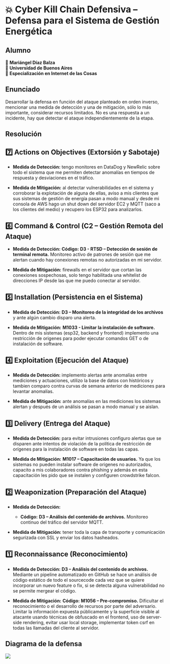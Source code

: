 # 💥 Cyber Kill Chain Defensiva – Defensa para el Sistema de Gestión Energética

## Alumno

👤 **Mariángel Díaz Balza**<br>
🏫 **Universidad de Buenos Aires**<br>
📲 **Especialización en Internet de las Cosas**<br>


## Enunciado

Desarrollar la defensa en función del ataque planteado en orden inverso, mencionar una medida de detección y una de mitigación, sólo lo más importante, considerar recursos limitados. No es una respuesta a un incidente, hay que detectar el ataque independientemente de la etapa.


## Resolución

## 7️⃣ Actions on Objectives (Extorsión y Sabotaje)

- **Medida de Detección:** tengo monitores en DataDog y NewRelic sobre todo el sistema que me permiten detectar anomalías en tiempos de respuesta y desviaciones en el tráfico.

- **Medida de Mitigación:** al detectar vulnerabilidades en el sistema y corroborar la explotación de alguna de ellas, aviso a mis clientes que sus sistemas de gestión de energía pasan a modo manual y desde mi consola de AWS hago un shut down del servidor EC2 y MQTT (saco a los clientes del medio) y recupero los ESP32 para analizarlos.


## 6️⃣ Command & Control (C2 – Gestión Remota del Ataque)

- **Medida de Detección:** **Código:** **D3 - RTSD – Detección de sesión de terminal remota.** Monitoreo activo de patrones de sesión que me alertan cuando hay conexiones remotas no autorizadas en mi servidor.

- **Medida de Mitigación:** firewalls en el servidor que cortan las conexiones sospechosas, solo tengo habilitada una whitelist de direcciones IP desde las que me puedo conectar al servidor. 

## 5️⃣ Installation (Persistencia en el Sistema)

- **Medida de Detección:** **D3 – Monitoreo de la integridad de los archivos** y ante algún cambio disparo una alerta. 

- **Medida de Mitigación:** **M1033 - Limitar la instalación de software.** Dentro de mis sistemas (esp32, backend y frontend) implemento una restricción de origenes para poder ejecutar comandos GET o de instalación de software. 


## 4️⃣ Exploitation (Ejecución del Ataque)

- **Medida de Detección:** implemento alertas ante anomalías entre mediciones y actuaciones, utilizo la base de datos con históricos y tambien comparo contra curvas de semana anterior de mediciones para levantar anomalías.

- **Medida de Mitigación:** ante anomalías en las mediciones los sistemas alertan y después de un análisis se pasan a modo manual y se aislan.


## 3️⃣ Delivery (Entrega del Ataque)

- **Medida de Detección:** para evitar intrusiones configuro alertas que se disparen ante intentos de violación de la política de restricción de orígenes para la instalación de software en todas las capas.

- **Medida de Mitigación:** **M1017 – Capacitación de usuarios.** Ya que los sistemas no pueden instalar software de origenes no autorizados, capacito a mis colaboradores contra phishing y además en esta capacitación les pido que se instalen y configuren crowdstrike falcon.


## 2️⃣ Weaponization (Preparación del Ataque)

- **Medida de Detección:**
  - **Código:** **D3 – Análisis del contenido de archivos.** Monitoreo continuo del tráfico del servidor MQTT.

- **Medida de Mitigación:** tener toda la capa de transporte y comunicación segurizada con SSL y enviar los datos hasheados.


## 1️⃣ Reconnaissance (Reconocimiento)

- **Medida de Detección:** **D3 – Análisis del contenido de archivos.** Mediante un pipeline automatizado en GitHub se hace un análisis de código estático de todo el sourcecode cada vez que se quiere incorporar un nuevo feature o fix, si se detecta alguna vulnerabilidad no se permite mergear el código.

- **Medida de Mitigación:** **Código:** **M1056 – Pre-compromiso.** Dificultar el reconocimiento o el desarrollo de recursos por parte del adversario. Limitar la información expuesta públicamente y la superficie visible al atacante usando técnicas de obfuscado en el frontend, uso de server-side rendering, evitar usar local storage, implementar token csrf en todas las llamadas del cliente al servidor.

## Diagrama de la defensa

<img src="https://github.com/user-attachments/assets/ffd120b1-6913-4719-a35c-cbf19918ed05" />

